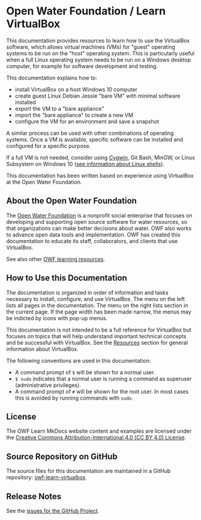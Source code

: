 # Open Water Foundation / Learn VirtualBox #

This documentation provides resources to learn how to use the VirtualBox software,
which allows virtual machines (VMs) for "guest" operating systems to be run on the "host" operating system.
This is particularly useful when a full Linux operating system needs to be run on a Windows desktop computer,
for example for software development and testing.

This documentation explains how to:

* install VirtualBox on a host Windows 10 computer
* create guest Linux Debian Jessie "bare VM" with minimal software installed
* export the VM to a "bare appliance"
* import the "bare appliance" to create a new VM
* configure the VM for an environment and save a snapshot

A similar process can be used with other combinations of operating systems.
Once a VM is available, specific software can be installed and configured for a specific purpose.

If a full VM is not needed, consider using [Cygwin](https://learn.openwaterfoundation.org/owf-learn-cygwin/),
Git Bash, MinGW, or Linux Subsystem on Windows 10
([see information about Linux shells](https://learn.openwaterfoundation.org/owf-learn-linux-shell/install/install/)).

This documentation has been written based on experience using VirtualBox at the Open Water Foundation.

## About the Open Water Foundation ##

The [Open Water Foundation](https://openwaterfoundation.org) is a nonprofit social enterprise that focuses
on developing and supporting open source software for water resources, so that organizations can make better decisions about water.
OWF also works to advance open data tools and implementation.
OWF has created this documentation to educate its staff, collaborators, and clients that use VirtualBox.

See also other [OWF learning resources](https://learn.openwaterfoundation.org).

## How to Use this Documentation ##

The documentation is organized in order of information and tasks necessary to install, configure, and use VirtualBox.
The menu on the left lists all pages in the documentation.
The menu on the right lists section in the current page.
If the page width has been made narrow, the menus may be indicted by icons with pop-up menus.

This documentation is not intended to be a full reference for VirtualBox but focuses on topics that
will help understand important technical concepts and be successful with VirtualBox.
See the [Resources](resources/resources.md) section for general information about VirtualBox.

The following conventions are used in this documentation:

* A command prompt of `$` will be shown for a normal user.
* `$ sudo` indicates that a normal user is running a command as superuser (administrative privileges).
* A command prompt of `#` will be shown for the root user.
In most cases this is avoided by running commands with `sudo`.

## License ##

The OWF Learn MkDocs website content and examples are licensed under the
[Creative Commons Attribution-International 4.0 (CC BY 4.0) License](https://creativecommons.org/licenses/by/4.0/).

## Source Repository on GitHub ##

The source files for this documentation are maintained in a GitHub repository:
[owf-learn-virtualbox](https://github.com/OpenWaterFoundation/owf-learn-virtualbox).

## Release Notes ##

See the [issues for the GitHub Project](https://github.com/OpenWaterFoundation/owf-learn-virtualbox/issues).
